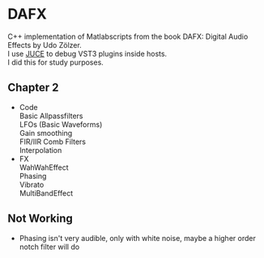 # DAFX
 C++ implementation of Matlabscripts from the book DAFX: Digital Audio Effects by Udo Zölzer. \
 I use [JUCE](https://juce.com/get-juce/) to debug VST3 plugins inside hosts. \
 I did this for study purposes. 
 
## Chapter 2
 - Code \
 Basic Allpassfilters \
 LFOs (Basic Waveforms) \
 Gain smoothing \
 FIR/IIR Comb Filters \
 Interpolation
 - FX \
 WahWahEffect \
 Phasing \
 Vibrato \
 MultiBandEffect

## Not Working
- Phasing isn't very audible, only with white noise, maybe a higher order notch filter will do
